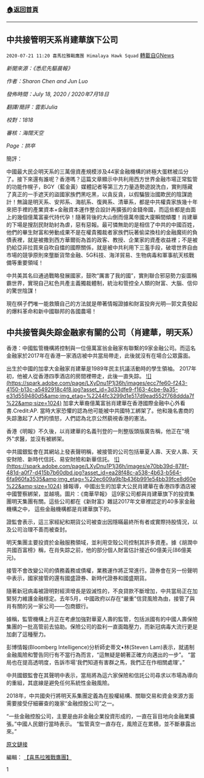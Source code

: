 ###  [:house:返回首頁](https://github.com/ourhimalayas/txt)
---

## 中共接管明天系肖建華旗下公司
`2020-07-21 11:20 喜馬拉雅戰鷹團 Himalaya Hawk Squad` [轉載自GNews](https://gnews.org/zh-hant/271644/)

*新聞來源：《悉尼先驅晨報》*

*作者：Sharon Chen and Jun Luo*

*發佈時間：July 18, 2020 / 2020年7月18日*

*翻譯/簡評：雲影Julia*

*校對：1818*

*審核：海闊天空*

*Page：拱卒*

簡評：

中國最大民企明天系的三萬億資產規模涉及44家金融機構的終極大蛋糕被瓜分了。接下來還有誰呢？香港嗎？這篇文章顯示中共利用西方世界金融市場正常監管的功能作幌子，BGY（藍金黃）媒體記者等第三方力量造勢遊說洗白，實則隱藏了真正的一手遮天的盜國家族們黑吃黑，以貪反貪，以假騙狠治國欺民的陰謀詭計！無論是明天系、安邦系、海航系、復興系、清華系，都是中共權貴家族幾十年來把手裡的產業資本+金融資本運作整合設計再擴張的金錢帝國，而這些都是由面上的幾個億萬富豪代持代孕！隨著背後的大山倒而億萬帝國大廈瞬間傾覆！肖建華的下場是搜刮民財助紂為虐，惡有惡報。最可憐無助的是相信了中共的中國百姓，他們的畢生財富和勞動成果不是在權貴獨裁者家族們玩著偷梁換柱的金融魔術的負債表裡，就是被撒到西方華爾街為首的政客、教授、企業家的資產收益裡；不是被扔給亞非拉買來自吹自擂的國際關係，就是被中共利用下三濫手段，破壞世界自由市場的競爭原則來壟斷貨幣金融、5G科技、海洋貿易、生物病毒和軍事航天核戰備等重要領域！

中共美其名曰通過戰略發展國家，鼓吹“厲害了我的國”，實則聯合邪惡勢力妄圖稱霸世界，實現自己紅色共產主義獨裁體制，統治和管控全人類的財富、大腦、信仰的驚世陰謀！

現在棋子們唯一能救贖自己的方法就是帶著情報證據和財富投奔光明—郭文貴發起的爆料革命和新中國聯邦的各國農場！



##  **中共接管與失踪金融家有關的公司（肖建華，明天系）** 



香港：中國監管機構將控制與一位億萬富翁金融家有聯繫的9家金融公司。而這名金融家於2017年在香港一家酒店被中共當局帶走，此後就沒有在場合公眾露面。

出生於中國的加拿大金融家肖建華是1989年民主抗議活動時的學生領袖。 2017年初，他被人從香港四季酒店的房間裡帶走，此後一直失踪。
 [!\[\](https://spark.adobe.com/page/LXyDnu1P1j36h/images/ecc7fe60-f243-4150-b13c-a5492918c4f8.jpg?asset_id=3d33dfe9-f163-4cbe-9a35-e31d559480d5&amp;img_etag=%2244fc3299d1e517d9ead552f768ddda7f%22&amp;size=1024)](https://spark.adobe.com/page/LXyDnu1P1j36h/images/ecc7fe60-f243-4150-b13c-a5492918c4f8.jpg?asset_id=3d33dfe9-f163-4cbe-9a35-e31d559480d5&amp;img_etag=%2244fc3299d1e517d9ead552f768ddda7f%22&amp;size=1024) 加拿大華裔億萬富翁肖建華在香港國際金融中心外看書.Credit:AP. 
當時大家恐懼的認為他可能被中共國特工綁架了。他和幾名書商的失踪激起了人們的憤怒，人們認為北京公然藐視香港的憲法。

香港《明報》不久後，以肖建華的名義刊登的一則整版頭版廣告稱，他正在"境外"求醫，並沒有被綁架。

中共國銀監會在其網站上發表聲明稱，被接管的公司包括華夏人壽、天安人壽、天安財險、新時代信託、易安財險和新華信託。
 [!\[\](https://spark.adobe.com/page/LXyDnu1P1j36h/images/e70bb39d-878f-481d-a0f7-d415b7b60dbd.jpg?asset_id=ea28f48c-a538-4b63-b564-6fa960fa3535&amp;img_etag=%22ec609a9b1b436b991e54bb39fce8d60e%22&amp;size=1024)](https://spark.adobe.com/page/LXyDnu1P1j36h/images/e70bb39d-878f-481d-a0f7-d415b7b60dbd.jpg?asset_id=ea28f48c-a538-4b63-b564-6fa960fa3535&amp;img_etag=%22ec609a9b1b436b991e54bb39fce8d60e%22&amp;size=1024) 據報導，中國出生的加拿大公民肖建華在香港四季酒店被中國警察綁架，並越境。圖片：《南華早報》 
這9家公司都與肖建華旗下的投資集團明天集團有關。這些公司都在《新財富》雜誌2017年文章裡認定的40多家金融機構之中， 這些金融機構都是肖建華旗下的。

證監會表示，這三家經紀和期貨公司被查出因隱瞞最終所有者或實際持股情況，以及公司治理不善而被查封。

明天集團主要投資於金融服務領域，並利用空殼公司控制其許多資產。據《胡潤中共國百富榜》稱，在肖失踪之前，他的部分個人財富估計接近60億美元(86億美元)。

接管不會改變公司的債務義務或債權，業務運作將正常進行。證券會在另一份聲明中表示，國家接管的還有國盛證券、新時代證券和國盛期貨。

隨著新冠病毒被證明對經濟增長是毀滅性的，不良貸款不斷增加，中共當局正在加緊努力維護金融穩定。去年5月，中國政府以存在“嚴重”信貸風險為由，接管了與肖有關的另一家公司——包商銀行。

據稱，監管機構上月正在考慮加強對華夏人壽的監管，包括派國有的中國人壽保險集團的一批高管前去協助。保險公司的盈利一直面臨壓力，而新冠病毒大流行更是加劇了這種壓力。

彭博情報(Bloomberg Intelligence)分析師史蒂文•林(Steven Lam)表示，就遏制金融風險和警告同行有不當行為而言，“這無疑是朝著正確方向邁出的一步”。 “當局也在提高透明度，告訴市場'我們知道有害群之馬，我們正在作相關處理'。”

中共國銀監會在其聲明中表示，當局將為這六家保險和信託公司尋求以市場為導向的重組，其底線是避免任何系統性金融風險。

2018年，中共國央行將明天系集團定義為在股權結構、關聯交易和資金來源方面需要接受仔細審查的幾家“金融控股公司”之一。

“一些金融控股公司，主要是由非金融企業投資形成的，一直在盲目地向金融業擴張。”中國人民銀行當時表示。 “監管真空一直存在，風險正在累積，並不斷暴露出來。”

[原文鏈接](https://www.smh.com.au/world/asia/china-takes-over-companies-linked-to-disappeared-billionaire-20200718-p55d8t.html)

編輯： [【喜馬拉雅戰鷹團】](https://spark.adobe.com/page/LXyDnu1P1j36h/)
 
1
